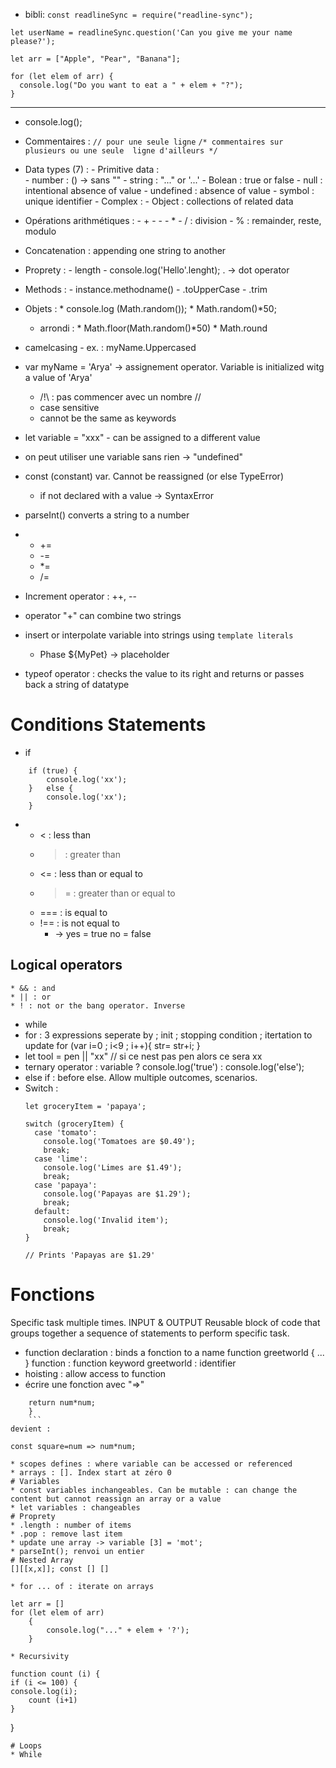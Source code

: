* bibli: ``` const readlineSync = require("readline-sync"); ```
```
let userName = readlineSync.question('Can you give me your name please?');

let arr = ["Apple", "Pear", "Banana"];

for (let elem of arr) {
  console.log("Do you want to eat a " + elem + "?");
}
```
<hr>

* console.log();

* Commentaires : 
			```	// pour une seule ligne ```
			```	/* commentaires sur plusieurs ou une seule  ligne d'ailleurs */ ```
* Data types (7) : 
				- Primitive data : 	
									- number : () -> sans ""
									- string : "..." or '...'
									- Bolean : true or false
									- null : intentional absence of value
									- undefined : absence of value
									- symbol : unique identifier
				- Complex : 		- Object : collections of related data
* Opérations arithmétiques : 
							- +
							- -
							- *
							- / : division
							- % : remainder, reste, modulo
* Concatenation : appending one string to another
* Proprety : 
		- length
			- console.log('Hello'.lenght);
								 . -> dot operator
* Methods : 
			- instance.methodname()
			- .toUpperCase
			- .trim
* Objets : 
				* console.log (Math.random());
				* Math.random()\*50;
	* arrondi : 
				* Math.floor(Math.random()\*50)
				* Math.round
* camelcasing
		- ex. : myName.Uppercased
* var myName 	= 'Arya'
				-> assignement operator. Variable is initialized witg a value of 'Arya'
	* /!\ : pas commencer avec un nombre //
	* case sensitive
	* cannot be the same as keywords
* let variable = "xxx"
			 - can be assigned to a different value
* on peut utiliser une variable sans rien -> "undefined"
* const (constant) var. Cannot be reassigned (or else TypeError)
	- if not declared with a value -> SyntaxError
* parseInt() converts a string to a number
* 
	* +=
	* -=
	* \*=
	* /=
* Increment operator : ++, --
* operator "+" can combine two strings
* insert or interpolate variable into strings using `template literals`
	* Phase 	${MyPet}
				-> placeholder
* typeof operator : checks the value to its right and returns or passes back a string of datatype
# Conditions Statements

* if
```
	if (true) {
		console.log('xx');
	}	else {
		console.log('xx');
	}
```
*	
	* < : less than
	* > : greater than
	* <= : less than or equal to
	* >= : greater than or equal to
	* === : is equal to
	* !== : is not equal to
		* -> yes = true 	no = false
## Logical operators	
	* && : and
	* || : or
	* ! : not or the bang operator. Inverse
* while
* for : 3 expressions seperate by ;
	init ; stopping condition ; itertation to update
	for (var i=0 ; i<9 ; i++){
		str= str+i;
	}
* let tool = pen || "xx"
	// si ce nest pas pen alors ce sera xx
* ternary operator : variable ? console.log('true') : console.log('else');
* else if : before else. Allow multiple outcomes, scenarios.
* Switch : 
	```
	let groceryItem = 'papaya';

	switch (groceryItem) {
	  case 'tomato':
	    console.log('Tomatoes are $0.49');
	    break;
	  case 'lime':
	    console.log('Limes are $1.49');
	    break;
	  case 'papaya':
	    console.log('Papayas are $1.29');
	    break;
	  default:
	    console.log('Invalid item');
	    break;
	}
	
	// Prints 'Papayas are $1.29'
	```
# Fonctions

Specific task multiple times. 
	INPUT & OUTPUT
Reusable block of code that groups together a sequence of statements to perform specific task.
* function declaration : binds a fonction to a name
		function greetworld { ... }
			function : function keyword
			greetworld : identifier
* hoisting : allow access to function 
* écrire une fonction avec "=>"
```	const square = (num) => {
	return num*num;
	}
	```
devient :
```
	const square=num => num*num;
```
* scopes defines : where variable can be accessed or referenced
* arrays : []. Index start at zéro 0
# Variables
* const variables inchangeables. Can be mutable : can change the content but cannot reassign an array or a value
* let variables : changeables
# Proprety
* .length : number of items
* .pop : remove last item
* update une array -> variable [3] = 'mot';
* parseInt(); renvoi un entier
# Nested Array
[][[x,x]]; const [] []

* for ... of : iterate on arrays
```
	let arr = []
	for (let elem of arr)
		{
			console.log("..." + elem + '?');
		}
```
* Recursivity 
```
	function count (i) {
	if (i <= 100) {
	console.log(i);
		count (i+1)
	}
}	
```
# Loops
* While